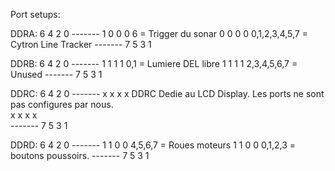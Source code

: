 Port setups:

DDRA: 
    6 4 2 0
    -------
    1 0 0 0     6 = Trigger du sonar
    0 0 0 0     0,1,2,3,4,5,7 = Cytron Line Tracker
    -------
    7 5 3 1

DDRB:
    6 4 2 0
    -------
    1 1 1 1     0,1 = Lumiere DEL libre
    1 1 1 1     2,3,4,5,6,7 = Unused
    -------
    7 5 3 1 

DDRC:
    6 4 2 0
    -------
    x x x x     DDRC Dedie au LCD Display. Les ports ne sont pas configures par nous.    
    x x x x     
    -------
    7 5 3 1 

DDRD: 
    6 4 2 0
    -------
    1 1 0 0     4,5,6,7 = Roues moteurs
    1 1 0 0     0,1,2,3 = boutons poussoirs.
    -------
    7 5 3 1
